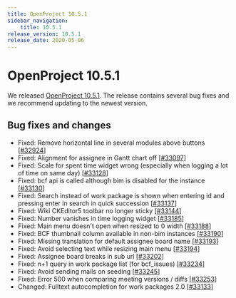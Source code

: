 ```yaml
---
title: OpenProject 10.5.1
sidebar_navigation:
    title: 10.5.1
release_version: 10.5.1
release_date: 2020-05-06
---
```


# OpenProject 10.5.1

We released [OpenProject 10.5.1](https://community.openproject.org/versions/1426).
The release contains several bug fixes and we recommend updating to the newest version.

<!--more-->
## Bug fixes and changes

- Fixed: Remove horizontal line in several modules above buttons \[[#32924](https://community.openproject.org/wp/32924)\]
- Fixed: Alignment for assignee in Gantt chart off \[[#33097](https://community.openproject.org/wp/33097)\]
- Fixed: Scale for spent time widget wrong (especially when logging a lot of time on same day) \[[#33128](https://community.openproject.org/wp/33128)\]
- Fixed: bcf api is called although bim is disabled for the instance \[[#33130](https://community.openproject.org/wp/33130)\]
- Fixed: Search instead of work package is shown when entering id and pressing enter in search in quick succession \[[#33137](https://community.openproject.org/wp/33137)\]
- Fixed: Wiki CKEditor5 toolbar no longer sticky \[[#33144](https://community.openproject.org/wp/33144)\]
- Fixed: Number vanishes in time logging widget \[[#33185](https://community.openproject.org/wp/33185)\]
- Fixed: Main menu doesn't open when resized to 0 width \[[#33188](https://community.openproject.org/wp/33188)\]
- Fixed: BCF thumbnail column available in non-bim instances \[[#33190](https://community.openproject.org/wp/33190)\]
- Fixed: Missing translation for default assignee board name \[[#33193](https://community.openproject.org/wp/33193)\]
- Fixed: Avoid selecting text while resizing main menu \[[#33194](https://community.openproject.org/wp/33194)\]
- Fixed: Assignee board breaks in sub url \[[#33202](https://community.openproject.org/wp/33202)\]
- Fixed: n+1 query in work package list (for bcf_issues) \[[#33234](https://community.openproject.org/wp/33234)\]
- Fixed: Avoid sending mails on seeding \[[#33245](https://community.openproject.org/wp/33245)\]
- Fixed: Error 500 when comparing meeting versions / diffs \[[#33253](https://community.openproject.org/wp/33253)\]
- Changed: Fulltext autocompletion for work packages 2.0 \[[#33133](https://community.openproject.org/wp/33133)\]
